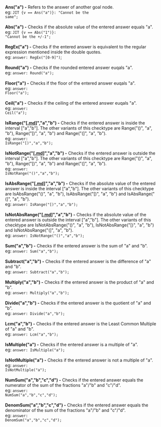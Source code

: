 **Ans("a") -**
Refers to the answer of another goal node.<br>
eg: <code>JIT {v == Ans("a")}: "Cannot be the same";</code><br><br>
<b>Abs("a") -</b>
Checks if the absolute value of the entered answer equals "a".<br>
eg: <code>JIT {v == Abs("1")}: "Cannot be the +/-1";</code><br><br>
<b>RegEx("a") -</b>
Checks if the entered answer is equivalent to the regular expression mentioned inside the double quotes.<br>
eg: <code>answer:  RegEx("[0-9]")</code>;<br><br>
<b>Round("a") -</b>
Checks if the rounded entered answer euqals "a".<br>
eg: <code>answer:  Round("a");</code><br><br>
<b>Floor("a") -</b>
Checks if the floor of the entered answer euqals "a".<br>
eg: <code>answer:  Floor("a");</code><br><br>
<b>Ceil("a") -</b>
Checks if the ceiling of the entered answer euqals "a".<br>
eg: <code>answer:  Ceil("a");</code><br><br>
<b>IsRange("[<a href='.md'>.md</a>]","a","b") -</b>
Checks if the entered answer is inside the interval ["a","b"]. The other variants of this checktype are Range("()", "a", "b"), Range("[)", "a", "b") and Range("(]", "a", "b").<br>
eg: <code>answer:  IsRange("[)","a","b");</code><br><br>
<b>IsNotRange("[<a href='.md'>.md</a>]","a","b") -</b>
Checks if the entered answer is outside the interval ["a","b"]. The other variants of this checktype are Range("()", "a", "b"), Range("[)", "a", "b") and Range("(]", "a", "b").<br>
eg: <code>answer:  IsNotRange("()","a","b");</code><br><br>
<b>IsAbsRange("[<a href='.md'>.md</a>]","a","b") -</b>
Checks if the absolute value of the entered answer is inside the interval ["a","b"]. The other variants of this checktype are IsAbsRange("()", "a", "b"), IsAbsRange("[)", "a", "b") and IsAbsRange("(]", "a", "b").<br>
eg: <code>answer:  IsRange("[)","a","b");</code><br><br>
<b>IsNotAbsRange("[<a href='.md'>.md</a>]","a","b") -</b>
Checks if the absolute value of the entered answer is outside the interval ["a","b"]. The other variants of this checktype are IsNotAbsRange("()", "a", "b"), IsNotAbsRange("[)", "a", "b") and IsNotAbsRange("(]", "a", "b").<br>
eg: <code>answer:  IsNotRange("()","a","b");</code><br><br>
<b>Sum("a","b") -</b>
Checks if the entered answer is the sum of "a" and "b".<br>
eg: <code>answer:  Sum("a","b");</code><br><br>
<b>Subtract("a","b") -</b>
Checks if the entered answer is the difference of "a" and "b".<br>
eg: <code>answer:  Subtract("a","b");</code><br><br>
<b>Multiply("a","b") -</b>
Checks if the entered answer is the product of "a" and "b".<br>
eg: <code>answer: Multiply("a","b");</code><br><br>
<b>Divide("a","b") -</b>
Checks if the entered answer is the quotient of "a" and "b".<br>
eg: <code>answer: Divide("a","b");</code><br><br>
<b>Lcm("a","b") -</b>
Checks if the entered answer is the Least Common Multiple of "a" and "b".<br>
eg: <code>answer: Lcm("a","b");</code><br><br>
<b>IsMultiple("a") -</b>
Checks if the entered answer is a multiple of "a".<br>
eg: <code>answer: IsMultiple("a");</code><br><br>
<b>IsNotMultiple("a") -</b>
Checks if the entered answer is not a multiple of "a".<br>
eg: <code>answer: IsNotMultiple("a");</code><br><br>
<b>NumSum("a","b","c","d") -</b>
Checks if the entered answer equals the numerator of the sum of the fractions "a"/"b" and "c"/"d".<br>
eg: <code>answer: NumSum("a","b","c","d");</code><br><br>
<b>DenomSum("a","b","c","d") -</b>
Checks if the entered answer equals the denominator of the sum of the fractions "a"/"b" and "c"/"d".<br>
eg: <code>answer: DenomSum("a","b","c","d");</code>